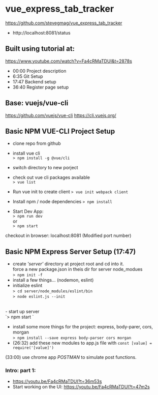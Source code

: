 # vue_express_tab_tracker

<https://github.com/stevegmag/vue_express_tab_tracker>
- http://localhost:8081/status

## Built using tutorial at:
https://www.youtube.com/watch?v=Fa4cRMaTDUI&t=2878s

- 00:00 Project description
- 6:35 Git Setup
- 17:47 Backend setup
- 36:40 Register page setup﻿

## Base: vuejs/vue-cli
<https://github.com/vuejs/vue-cli>
https://cli.vuejs.org/


## Basic NPM VUE-CLI Project Setup

- clone repo from github
- install vue cli <br>
`> npm install -g @vue/cli `
- switch directory to new porject <br>
- check out vue cli packages available <br> 
`> vue list `
- Run vue init to create client
`> vue init webpack client`
- Install npm / node dependencies
`> npm install `

- Start Dev App: <br>
`> npm run dev `
 <br> or <br>
 `> npm start `

checkout in browser: localhost:8081 (Modified port number)

## Basic NPM Express Server Setup (17:47)
- create *'server'* directory at project root and cd into it. <br>
force a new package.json in theis dir for server node_modues<br>
`> npm init -f `<br>
- install a few things... (nodemon, eslint) <br>
- initialize eslint<br>
`> cd server/node_modules/eslint/bin`<br>
`> node eslint.js --init`<br>
<br>
- start up server<br>
`> npm start `<br>

- install some more things for the project: express, body-parer, cors, morgan<br>
`> npm install --save express body-parser cors morgan`<br>
- (26:32) add these new modules to app.js file with `const [value] = require('[value]')`<br>

(33:00) use chrome app *POSTMAN* to simulate post functions.<br>


### Intro: part 1: 
- https://youtu.be/Fa4cRMaTDUI?t=36m53s
- Start working on the UI: https://youtu.be/Fa4cRMaTDUI?t=47m2s